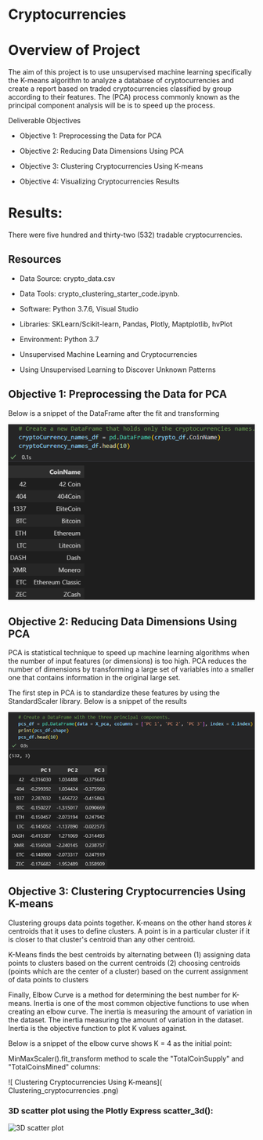 # Cryptocurrencies

# Overview of Project

The aim of this project is to use unsupervised machine learning specifically the K-means algorithm to analyze a database of cryptocurrencies and create a report based on traded cryptocurrencies classified by group according to their features. The (PCA) process commonly known as the principal component analysis will be is to speed up the process.

Deliverable Objectives

- Objective 1: Preprocessing the Data for PCA

- Objective 2: Reducing Data Dimensions Using PCA

- Objective 3: Clustering Cryptocurrencies Using K-means

- Objective 4: Visualizing Cryptocurrencies Results


# Results:

There were five hundred and thirty-two (532) tradable cryptocurrencies.

## Resources

- Data Source: crypto_data.csv

- Data Tools: crypto_clustering_starter_code.ipynb.

- Software: Python 3.7.6, Visual Studio
 
- Libraries: SKLearn/Scikit-learn, Pandas, Plotly, Maptplotlib, hvPlot

- Environment: Python 3.7

- Unsupervised Machine Learning and Cryptocurrencies

- Using Unsupervised Learning to Discover Unknown Patterns

## Objective 1: Preprocessing the Data for PCA

Below is a snippet of the DataFrame  after the fit and transforming

![Cryptocurrency Names]( Cryptocurrrency_names.png)

## Objective 2: Reducing Data Dimensions Using PCA

PCA is statistical technique to speed up machine learning algorithms when the number of input features (or dimensions) is too high. PCA reduces the number of dimensions by transforming a large set of variables into a smaller one that contains information in the original large set. 

The first step in PCA is to standardize these features by using the StandardScaler library. Below is a snippet of the results 

![Three Principal Components]( Principal_components.png)

## Objective 3: Clustering Cryptocurrencies Using K-means

Clustering groups data points together. K-means on the other hand stores $k$ centroids that it uses to define clusters. A point is in a particular cluster if it is closer to that cluster's centroid than any other centroid.

K-Means finds the best centroids by alternating between (1) assigning data points to clusters based on the current centroids (2) choosing centroids (points which are the center of a cluster) based on the current assignment of data points to clusters

Finally, Elbow Curve is a method for determining the best number for K-means. Inertia is one of the most common objective functions to use when creating an elbow curve. The inertia is measuring the amount of variation in the dataset. The inertia measuring the amount of variation in the dataset. Inertia is the objective function to plot K values against.

Below is a snippet of the elbow curve shows K = 4 as the initial point:
 
 MinMaxScaler().fit_transform method to scale the "TotalCoinSupply" and "TotalCoinsMined" columns:

![ Clustering Cryptocurrencies Using K-means]( Clustering_cryptocurrencies .png)

### 3D scatter plot using the Plotly Express scatter_3d():

![3D scatter plot]( 3D_scatter_plot)
